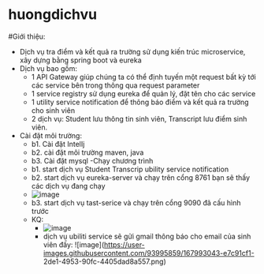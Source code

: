 # huongdichvu
#Giới thiệu:
- Dịch vụ tra điểm và kết quả ra trường sử dụng kiến trúc microservice, xây dựng bằng spring boot và eureka
- Dịch vụ bao gồm:
   + 1 API Gateway giúp chúng ta có thể định tuyến một request bất kỳ tới các service bên trong thông qua request parameter
   + 1 service registry sử dụng eureka để quản lý, đặt tên cho các service
   + 1 utility service notification để thông báo điểm và kết quả ra trường cho sinh viên
   + 2 dịch vụ: Student lưu thông tin sinh viên, Transcript lưu điểm sinh viên.
- Cài đặt môi trường: 
    + b1. Cài đặt IntelIj
    + b2. cài đặt môi trường maven, java
    + b3. Cài đặt mysql
-Chạy chương trình
   - b1. start dịch vụ Student Transcrip ubility service notification
   - b2. start dịch vụ eureka-server và chạy trên cổng 8761 bạn sẽ thấy các dịch vụ đang chạy
   - ![image](https://user-images.githubusercontent.com/93995859/167992487-6418eea5-10af-4dd5-b701-c765c57a4da2.png)
   - b3. start dịch vụ tast-serice và chạy trên cổng 9090 đã cấu hình trước
   - KQ:
      + ![image](https://user-images.githubusercontent.com/93995859/167992771-aeef7314-0422-471c-a7e0-a9892a1a2ca7.png)
      + dịch vụ ubiliti service sẽ gửi gmail thông báo cho email của sinh viên đấy: ![image](https://user-images.githubusercontent.com/93995859/167993043-e7c91cf1-           2de1-4953-90fc-4405dad8a557.png)


